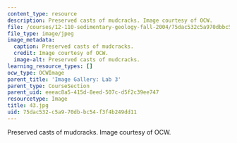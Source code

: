 ```yaml
---
content_type: resource
description: Preserved casts of mudcracks. Image courtesy of OCW.
file: /courses/12-110-sedimentary-geology-fall-2004/75dac532c5a970dbbc54f3f4b249dd11_43.jpg
file_type: image/jpeg
image_metadata:
  caption: Preserved casts of mudcracks.
  credit: Image courtesy of OCW.
  image-alt: Preserved casts of mudcracks.
learning_resource_types: []
ocw_type: OCWImage
parent_title: 'Image Gallery: Lab 3'
parent_type: CourseSection
parent_uid: eeeac8a5-415d-8eed-507c-d5f2c39ee747
resourcetype: Image
title: 43.jpg
uid: 75dac532-c5a9-70db-bc54-f3f4b249dd11
---
```

Preserved casts of mudcracks. Image courtesy of OCW.

